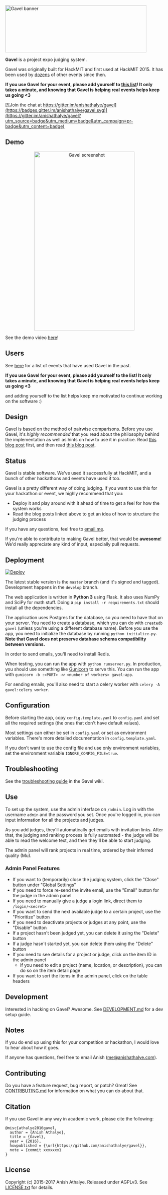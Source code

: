 
<img src="https://raw.githubusercontent.com/anishathalye/gavel/docs/banner.png" width="450" height="150" alt="Gavel banner">

**Gavel** is a project expo judging system.

Gavel was originally built for HackMIT and first used at HackMIT 2015. It has
been used by [dozens][users] of other events since then.

**If you use Gavel for your event, please add yourself to [this list][users]!
It only takes a minute, and knowing that Gavel is helping real events helps
keep us going <3**

[![Join the chat at https://gitter.im/anishathalye/gavel](https://badges.gitter.im/anishathalye/gavel.svg)](https://gitter.im/anishathalye/gavel?utm_source=badge&utm_medium=badge&utm_campaign=pr-badge&utm_content=badge)

## Demo

<p align="center">
    <a href="http://www.anishathalye.com/2016/09/19/gavel-an-expo-judging-system/">
        <img src="https://raw.githubusercontent.com/anishathalye/gavel/docs/screenshot.png" width="320" height="568" alt="Gavel screenshot">
    </a>
</p>

See the demo video
[here](http://www.anishathalye.com/2016/09/19/gavel-an-expo-judging-system/)!

## Users

See [here][users] for a list of events that have used Gavel in the past.

**If you use Gavel for your event, please add yourself to the list! It only
takes a minute, and knowing that Gavel is helping real events helps keep us
going <3**

and adding yourself to the list helps keep me motivated to continue
working on the software :)

## Design

Gavel is based on the method of pairwise comparisons. Before you use Gavel,
it's *highly recommended* that you read about the philosophy behind the
implementation as well as hints on how to use it in practice. Read [this blog
post][blog-1] first, and then read [this blog post][blog-2].

## Status

Gavel is stable software. We've used it successfully at HackMIT, and a bunch of
other hackathons and events have used it too.

Gavel is a pretty different way of doing judging. If you want to use this for
your hackathon or event, we highly recommend that you:

* Deploy it and play around with it ahead of time to get a feel for how the
  system works
* Read the blog posts linked above to get an idea of how to structure the
  judging process

If you have any questions, feel free to [email me][email].

If you're able to contribute to making Gavel better, that would be **awesome**!
We'd really appreciate any kind of input, especially pull requests.

## Deployment

[![Deploy](https://www.herokucdn.com/deploy/button.svg)](https://heroku.com/deploy?template=https://github.com/anishathalye/gavel/tree/master)

The latest stable version is the `master` branch (and it's signed and tagged).
Development happens in the `develop` branch.

The web application is written in **Python 3** using Flask. It also uses NumPy
and SciPy for math stuff. Doing a `pip install -r requirements.txt` should
install all the dependencies.

The application uses Postgres for the database, so you need to have that on
your server. You need to create a database, which you can do with `createdb
gavel` (unless you're using a different database name). Before you use the app,
you need to initialize the database by running `python initialize.py`. **Note
that Gavel does not preserve database schema compatibility between versions.**

In order to send emails, you'll need to install Redis.

When testing, you can run the app with `python runserver.py`. In production,
you should use something like [Gunicorn][gunicorn] to serve this. You can run
the app with `gunicorn -b :<PORT> -w <number of workers> gavel:app`.

For sending emails, you'll also need to start a celery worker with `celery -A
gavel:celery worker`.

## Configuration

Before starting the app, copy `config.template.yaml` to `config.yaml` and set
all the required settings (the ones that don't have default values).

Most settings can either be set in `config.yaml` or set as environment
variables. There's more detailed documentation in `config.template.yaml`.

If you don't want to use the config file and use only environment variables,
set the environment variable `IGNORE_CONFIG_FILE=true`.

## Troubleshooting

See the [troubleshooting
guide](https://github.com/anishathalye/gavel/wiki/Troubleshooting) in the Gavel
wiki.

## Use

To set up the system, use the admin interface on `/admin`. Log in with the
username `admin` and the password you set. Once you're logged in, you can input
information for all the projects and judges.

As you add judges, they'll automatically get emails with invitation links.
After that, the judging and ranking process is fully automated - the judge will
be able to read the welcome text, and then they'll be able to start judging.

The admin panel will rank projects in real time, ordered by their inferred
quality (Mu).

### Admin Panel Features

* If you want to (temporarily) close the judging system, click the "Close"
  button under "Global Settings"
* If you need to force re-send the invite email, use the "Email" button for the
  judge in the admin panel
* If you need to manually give a judge a login link, direct them to
  `/login/<secret>`
* If you want to send the next available judge to a certain project, use the
  "Prioritize" button
* If you need to deactivate projects or judges at any point, use the "Disable"
  button
* If a project hasn't been judged yet, you can delete it using the "Delete"
  button
* If a judge hasn't started yet, you can delete them using the "Delete" button
* If you need to see details for a project or judge, click on the item ID in
  the admin panel
    * If you need to edit a project (name, location, or description), you can
      do so on the item detail page
* If you want to sort the items in the admin panel, click on the table headers

## Development

Interested in hacking on Gavel? Awesome. See [DEVELOPMENT.md][development] for
a dev setup guide.

## Notes

If you do end up using this for your competition or hackathon, I would love to
hear about how it goes.

If anyone has questions, feel free to email Anish (me@anishathalye.com).

## Contributing

Do you have a feature request, bug report, or patch? Great! See
[CONTRIBUTING.md][contributing] for information on what you can do about that.

## Citation

If you use Gavel in any way in academic work, please cite the following:

```
@misc{athalye2016gavel,
  author = {Anish Athalye},
  title = {Gavel},
  year = {2016},
  howpublished = {\url{https://github.com/anishathalye/gavel}},
  note = {commit xxxxxxx}
}
```

## License

Copyright (c) 2015-2017 Anish Athalye. Released under AGPLv3. See
[LICENSE.txt][license] for details.

[blog-1]: http://www.anishathalye.com/2015/03/07/designing-a-better-judging-system/
[blog-2]: http://www.anishathalye.com/2015/11/09/implementing-a-scalable-judging-system/
[issues]: https://github.com/anishathalye/gavel/issues
[contributing]: CONTRIBUTING.md
[license]: LICENSE.txt
[development]: DEVELOPMENT.md
[email]: mailto:me@anishathalye.com
[gunicorn]: http://gunicorn.org/
[users]: https://github.com/anishathalye/gavel/wiki/Users
